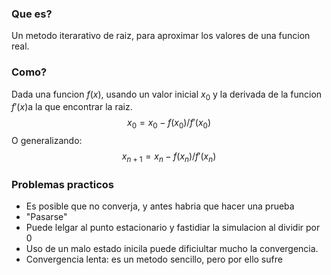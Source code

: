 ### Que es?
Un metodo iterarativo de raiz, para aproximar los valores de una funcion real.

### Como?
Dada una funcion $f(x)$, usando un valor inicial $x_0$ y la derivada de la funcion $f'(x)$a la que encontrar la raiz.
$$ x_0 = x_0 - {f(x_0)}/{f'(x_0)} $$
O generalizando: 
$$ x_{n+1} = x_{n} - {f(x_{n})}/{f'(x_{n})} $$

### Problemas practicos
- Es posible que no converja, y antes habria que hacer una prueba
- "Pasarse"
- Puede lelgar al punto estacionario y fastidiar la simulacion al dividir por 0
- Uso de un malo estado inicila puede dificiultar mucho la convergencia.
- Convergencia lenta: es un metodo sencillo, pero por ello sufre